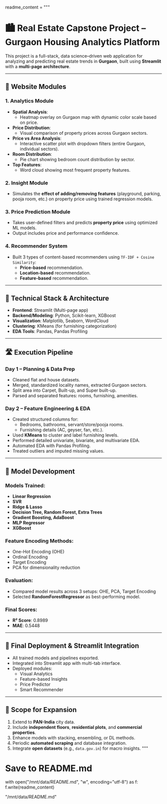 

readme_content = """
# 🏙️ Real Estate Capstone Project – Gurgaon Housing Analytics Platform

This project is a full-stack, data science–driven web application for analyzing and predicting real estate trends in **Gurgaon**, built using **Streamlit** with a **multi-page architecture**.

---

## 🔧 Website Modules

### 1. Analytics Module
- **Spatial Analysis**:
  - Heatmap overlay on Gurgaon map with dynamic color scale based on price.
- **Price Distribution**:
  - Visual comparison of property prices across Gurgaon sectors.
- **Price vs Area Analysis**:
  - Interactive scatter plot with dropdown filters (entire Gurgaon, individual sectors).
- **Room Distribution**:
  - Pie chart showing bedroom count distribution by sector.
- **Top Features**:
  - Word cloud showing most frequent property features.

### 2. Insight Module
- Simulates the **effect of adding/removing features** (playground, parking, pooja room, etc.) on property price using trained regression models.

### 3. Price Prediction Module
- Takes user-defined filters and predicts **property price** using optimized ML models.
- Output includes price and performance confidence.

### 4. Recommender System
- Built 3 types of content-based recommenders using `TF-IDF + Cosine Similarity`:
  - **Price-based** recommendation.
  - **Location-based** recommendation.
  - **Feature-based** recommendation.

---

## 📌 Technical Stack & Architecture

- **Frontend**: Streamlit (Multi-page app)
- **Backend/Modeling**: Python, Scikit-learn, XGBoost
- **Visualization**: Matplotlib, Seaborn, WordCloud
- **Clustering**: KMeans (for furnishing categorization)
- **EDA Tools**: Pandas, Pandas Profiling

---

## 🛣️ Execution Pipeline

### Day 1 – Planning & Data Prep
- Cleaned flat and house datasets.
- Merged, standardized locality names, extracted Gurgaon sectors.
- Split area into Carpet, Built-up, and Super built-up.
- Parsed and separated features: rooms, furnishing, amenities.

### Day 2 – Feature Engineering & EDA
- Created structured columns for:
  - Bedrooms, bathrooms, servant/store/pooja rooms.
  - Furnishing details (AC, geyser, fan, etc.).
- Used **KMeans** to cluster and label furnishing levels.
- Performed detailed univariate, bivariate, and multivariate EDA.
- Automated EDA with Pandas Profiling.
- Treated outliers and imputed missing values.

---

## 🧠 Model Development

### Models Trained:
- **Linear Regression**
- **SVR**
- **Ridge & Lasso**
- **Decision Tree, Random Forest, Extra Trees**
- **Gradient Boosting, AdaBoost**
- **MLP Regressor**
- **XGBoost**

### Feature Encoding Methods:
- One-Hot Encoding (OHE)
- Ordinal Encoding
- Target Encoding
- PCA for dimensionality reduction

### Evaluation:
- Compared model results across 3 setups: OHE, PCA, Target Encoding
- Selected **RandomForestRegressor** as best-performing model.

### Final Scores:
- **R² Score**: 0.8989
- **MAE**: 0.5448

---

## 🤝 Final Deployment & Streamlit Integration

- All trained models and pipelines exported.
- Integrated into Streamlit app with multi-tab interface.
- Deployed modules:
  - Visual Analytics
  - Feature-based Insights
  - Price Predictor
  - Smart Recommender

---

## 🔁 Scope for Expansion

1. Extend to **PAN-India** city data.
2. Include **independent floors**, **residential plots**, and **commercial properties**.
3. Enhance models with stacking, ensembling, or DL methods.
4. Periodic **automated scraping** and database integration.
5. Integrate **open datasets** (e.g., `data.gov.in`) for macro insights.
"""

# Save to README.md
with open("/mnt/data/README.md", "w", encoding="utf-8") as f:
    f.write(readme_content)

"/mnt/data/README.md"
